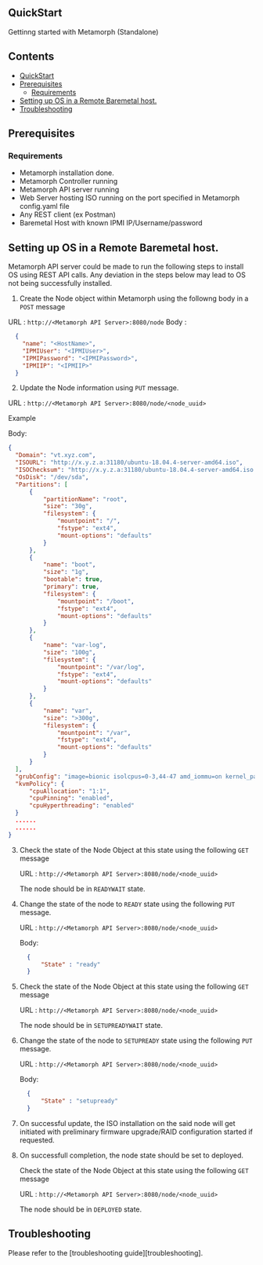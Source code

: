## QuickStart

Gettinng started with Metamorph (Standalone) <!-- omit in toc -->

## Contents <!-- omit in toc -->

<!-- Below is generated using VSCode yzhang.markdown-all-in-one >
- [QuickStart](#quickstart)
- [Prerequisites](#prerequisites)
  - [Requirements](#requirements)
- [Setting up OS in a Remote Baremetal host.](#setting-up-os-in-a-remote-baremetal-host)
- [Troubleshooting](#troubleshooting)
<!-- TOC depthFrom:2 -->

- [QuickStart](#quickstart)
- [Prerequisites](#prerequisites)
  - [Requirements](#requirements)
- [Setting up OS in a Remote Baremetal host.](#setting-up-os-in-a-remote-baremetal-host)
- [Troubleshooting](#troubleshooting)

<!-- /TOC -->

## Prerequisites

### Requirements
- Metamorph installation done.
- Metamorph Controller running
- Metamorph API server running
- Web Server hosting ISO running on the port specified in Metamorph config.yaml file
- Any REST client (ex Postman)
- Baremetal Host with known IPMI IP/Username/password

## Setting up OS in a Remote Baremetal host. 


Metamorph API server could be made to run the following steps  to install OS using REST API calls.
Any deviation in the steps below may lead to OS not being successfully installed.

  1. Create the Node object within Metamorph using the followng body in a `POST` message

  URL : `http://<Metamorph API Server>:8080/node`
  Body :
```json
  {
    "name": "<HostName>",
    "IPMIUser": "<IPMIUser>",
    "IPMIPassword": "<IPMIPassword>",
    "IPMIIP": "<IPMIIP>"
  }
```
  2. Update the Node information using `PUT` message.

  URL : `http://<Metamorph API Server>:8080/node/<node_uuid>`

  Example 
  
  Body:
  ```json
{
    "Domain": "vt.xyz.com",
    "ISOURL": "http://x.y.z.a:31180/ubuntu-18.04.4-server-amd64.iso",
    "ISOChecksum": "http://x.y.z.a:31180/ubuntu-18.04.4-server-amd64.iso.md5sum",
    "OsDisk": "/dev/sda",
    "Partitions": [
        {
            "partitionName": "root",
            "size": "30g",
            "filesystem": {
                "mountpoint": "/",
                "fstype": "ext4",
                "mount-options": "defaults"
            }
        },
        {
            "name": "boot",
            "size": "1g",
            "bootable": true,
            "primary": true,
            "filesystem": {
                "mountpoint": "/boot",
                "fstype": "ext4",
                "mount-options": "defaults"
            }
        },
        {
            "name": "var-log",
            "size": "100g",
            "filesystem": {
                "mountpoint": "/var/log",
                "fstype": "ext4",
                "mount-options": "defaults"
            }
        },
        {
            "name": "var",
            "size": ">300g",
            "filesystem": {
                "mountpoint": "/var",
                "fstype": "ext4",
                "mount-options": "defaults"
            }
        }
    ],
    "grubConfig": "image=bionic isolcpus=0-3,44-47 amd_iommu=on kernel_package=linux-image-5.0.0-23-generic kernel=hwe-18.04 hugepagesz=1G hugepages=160 intel_iommu=on console=ttyS1,115200n8 transparent_hugepage=never",
    "kvmPolicy": {
        "cpuAllocation": "1:1",
        "cpuPinning": "enabled",
        "cpuHyperthreading": "enabled"
    }
    ......
    ......
}

  ```

  3. Check the state of the Node Object at this state using the following `GET` message

      URL : `http://<Metamorph API Server>:8080/node/<node_uuid>`

     The node should be in `READYWAIT` state.

  4.  Change the state of  the node to `READY` state using the following `PUT` message.

      URL : `http://<Metamorph API Server>:8080/node/<node_uuid>`
      
      Body:
      ```json
        {
	        "State" : "ready"
        }
      ```
  5. Check the state of the Node Object at this state using the following `GET` message

      URL : `http://<Metamorph API Server>:8080/node/<node_uuid>`

      The node should be in `SETUPREADYWAIT` state.

  6.  Change the state of  the node to `SETUPREADY` state using the following `PUT` message.

      URL : `http://<Metamorph API Server>:8080/node/<node_uuid>`
      
      Body:
      ```json
        {
	        "State" : "setupready"
        }
      ```
  7. On successful update, the ISO installation on the said node will get initiated with preliminary firmware upgrade/RAID configuration started if requested. 

  8. On successfull completion, the node state should be set to deployed. 
 
      Check the state of the Node Object at this state using the following `GET` message

      URL : `http://<Metamorph API Server>:8080/node/<node_uuid>`

      The node should be in `DEPLOYED` state.


## Troubleshooting

Please refer to the [troubleshooting guide][troubleshooting].
